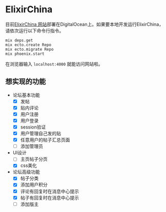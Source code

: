# ElixirChina

目前[ElixirChina 网站](http://elixir-cn.com/)部署在DigitalOcean上。如果要本地开发运行ElixirChina，请依次运行以下命令行指令。

`mix deps.get`  
`mix ecto.create Repo`  
`mix ecto.migrate Repo`  
`mix phoenix.start`  

在浏览器输入 `localhost:4000` 就能访问网站啦。

## 想实现的功能
- 论坛基本功能
  - [x] 发帖
  - [x] 贴内评论
  - [x] 用户注册
  - [x] 用户登录
  - [x] session验证
  - [x] 用户管理自己发的贴
  - [x] 任意用户的帖子汇总页面
  - [ ] 添加管理员

- UI设计
  - [ ] 主页帖子分页
  - [x] css美化

- 论坛高级功能
  - [x] 帖子分类
  - [x] 添加用户积分
  - [x] 评论有回复时在消息中心提示
  - [x] 帖子有回复时在消息中心提示
  - [ ] 添加版主
